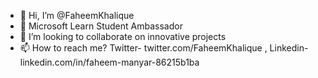 - 👋 Hi, I’m @FaheemKhalique
- 🌱 Microsoft Learn Student Ambassador
- 💞️ I’m looking to collaborate on innovative projects
- 📫 How to reach me? Twitter- twitter.com/FaheemKhalique , Linkedin- linkedin.com/in/faheem-manyar-86215b1ba

<!---
FaheemKhalique/FaheemKhalique is a ✨ special ✨ repository because its `README.md` (this file) appears on your GitHub profile.
You can click the Preview link to take a look at your changes.
--->
